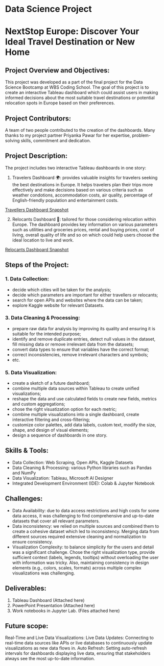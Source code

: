 # Data Science Project
# NextStop Europe: Discover Your Ideal Travel Destination or New Home

## Project Overview and Objectives:
This project was developed as a part of the final project for the Data Science Bootcamp at WBS Coding School. The goal of this project is to create an interactive Tableau dashboard which could assist users in  making informed decisions about the most suitable travel destinations or potential relocation spots in Europe based on their preferences. 

## Project Contributors:
A team of two people contributed to the creation of the dashboards.
Many thanks to my project partner Priyanka Pawar for her expertise, problem-solving skills, commitment and dedication. 

## Project Description:
The project includes two interactive Tableau dashboards in one story:

1. Travelers Dashboard 🌍: provides valuable insights for travelers seeking the best destinations in Europe. It helps travelers plan their trips more effectively and make decisions based on various criteria such as weather condotions, accommodation costs, air quality, percentage of English-friendly population and entertainment costs.

[Travellers Dashboard Snapshot](https://github.com/user-attachments/assets/e09d12d6-7cd5-4fa0-8645-f7bdb0749284) 
   
2. Relocants Dashboard 🏡: tailored for those considering relocation within Europe. The dashboard provides key information on various parameters such as utilities and groceries prices, rental and buying prices, cost of living, overall  quality of life and so on which could help users choose the ideal location to live and work.

[Relocants Dashboard Snapshot](https://github.com/user-attachments/assets/f9d11236-8980-42ed-831b-99610441c702)

## Steps of the Project:

### 1. Data Collection:
   - decide which cities will be taken for the analysis;
   - decide which parameters are important for either travellers or relocants;
   - search for open APIs and websites where the data can be taken;
   - explore Kaggle website for relevant Datasets.
### 3. Data Cleaning & Processing:
   - prepare raw data for analysis by improving its quality and ensuring it is suitable for the intended purpose;
   - identify and remove duplicate entries, detect null values in the dataset, fill missing data or remove irrelevant data from the datasets;
   - convert data types to ensure that variables have the correct format;
   - correct inconsistencies, remove irrelevant characters and symbols;
   - etc.
### 5. Data Visualization:
   - create a sketch of a future dashboard;
   - combine multiple data sources within Tableau to create unified visualizations;
   - reshape the data and use calculated fields to create new fields, metrics and custom aggregations;
   - chose the right visuatization option for each metric; 
   - combine multiple visualizations into a single dashboard, create interactive filtering and cross-filtering;
   - customize color palettes, add data labels, custom text, modify the size, shape, and design of visual elements;
   - design a sequence of dashboards in one story.

## Skills & Tools:

- Data Collection: Web Scraping, Open APIs, Kaggle Datasets
- Data Cleaning & Processing: various Python libraries such as Pandas and NumPy
- Data Visualization: Tableau, Microsoft AI Designer
- Integrated Development Environment (IDE): Colab & Jupyter Notebook

## Challenges:

- Data Availability: due to data access restrictions and high costs for some data access, it was challenging to find comprehensive and up-to-date datasets that cover all relevant parameters. 
- Data inconsistency: we relied on multiple sources and combined them to create a cohesive dataset which led to inconsistency. Merging data from different sources required extensive cleaning and normalization to ensure consistency. 
- Visualization Complexity: to balance simplicity for the users and detail was a significant challenge. Chose the right visualization type, provide sufficient context (labels, legends, tooltips) without overloading the user with information was tricky. Also, maintaining consistency in design elements (e.g., colors, scales, formats) across multiple complex visualizations was challenging.

## Deliverables:

1. Tableau Dashboard (Attached here)
2. PowerPoint Presentation (Attached here)
3. Work notebooks in Jupyter Lab. (Files attached here)

## Future scope:
Real-Time and Live Data Visualizations:
Live Data Updates: Connecting to real-time data sources like APIs or live databases to continuously update visualizations as new data flows in.
Auto Refresh: Setting auto-refresh intervals for dashboards displaying live data, ensuring that stakeholders always see the most up-to-date information.


